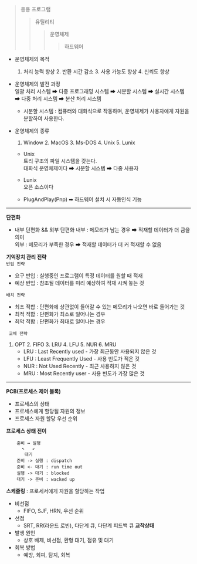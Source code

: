 
> 응용 프로그램
> > 유틸리티
> > > 운영체제
> > > > 하드웨어


+ 운영체제의 목적
  1. 처리 능력 향상  2. 반환 시간 감소  3. 사용 가능도 향상  4. 신뢰도 향상


+ 운영체제의 발전 과정  
    일괄 처리 시스템 ➡ 다중 프로그래밍 시스템 ➡ 시분할 시스템 ➡ 실시간 시스템 ➡ 다중 처리 시스템 ➡ 분산 처리 시스템  

  + 시분할 시스템 : 컴퓨터와 대화식으로 작동하며, 운영체제가 사용자에게 자원을 분할하여 사용한다.  
  

+ 운영체제의 종류
  1. Window  2. MacOS  3. Ms-DOS  4. Unix  5. Lunix
    + Unix   
        트리 구조의 파일 시스템을 갖는다.  
        대화식 운영체제이다 ➡ 시분할 시스템 ➡ 다중 사용자
  
    + Lunix  
      오픈 소스이다
    
    + PlugAndPlay(Pnp) ➡ 하드웨어 설치 시 자동인식 기능
----
**단편화**    

+ 내부 단편화 && 외부 단편화
    내부 : 메모리가 남는 경우 ➡ 적재할 데이터가 더 큼을 의미  
    외부 : 메모리가 부족한 경우 ➡ 적재할 데이터가 더 커 적재할 수 없음

**기억장치 관리 전략**  
`반입 전략`   
+ 요구 반입 : 실행중인 프로그램이 특정 데이터를 원할 때 적재   
+ 예상 반입 : 참조될 데이터를 미리 예상하여 적재 시켜 놓는 것  

`배치 전략`  
+ 최초 적합 : 단편화에 상관없이 들어갈 수 있는 메모리가 나오면 바로 들어가는 것  
+ 최적 적합 : 단편화가 최소로 일어나는 경우  
+ 최악 적합 : 단편화가 최대로 일어나는 경우  

` 교체 전략`
1. OPT 2. FIFO 3. LRU 4. LFU 5. NUR 6. MRU  
    + LRU : Last Recently used - 가장 최근동안 사용되지 않은 것  
    + LFU : Least Frequently Used - 사용 빈도가 적은 것
    + NUR : Not Used Recently - 최근 사용하지 않은 것
    + MRU : Most Recently user - 사용 빈도가 가장 많은 것
----

**PCB(프로세스 제어 블록)**
+ 프로세스의 상태
+ 프로세스에게 할당될 자원의 정보
+ 프로세스 자원 할당 우선 순위

**프로세스 상태 전이**
```
    준비 ↔ 실행 
      ↖   ↙
       대기
    준비 -> 실행 : dispatch
    준비 <- 대기 : run time out
    실행 -> 대기 : blocked
    대기 -> 준비 : wacked up
```

**스케줄링** : 프로세서에게 자원을 할당하는 작업
+ 비선점 
    + FIFO, SJF, HRN, 우선 순위
+ 선점 
    + SRT, RR(라운드 로빈), 다단계 큐, 다단계 피드백 큐
**교착상태**
+ 발생 원인
  + 상호 배제, 비선점, 환형 대기, 점유 및 대기
+ 회복 방법
  + 예방, 회피, 탐지, 회복